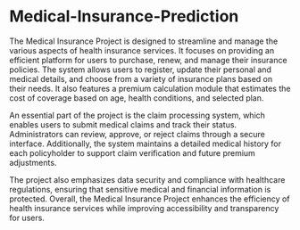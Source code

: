 # Medical-Insurance-Prediction
The Medical Insurance Project is designed to streamline and manage the various aspects of health insurance services. It focuses on providing an efficient platform for users to purchase, renew, and manage their insurance policies. The system allows users to register, update their personal and medical details, and choose from a variety of insurance plans based on their needs. It also features a premium calculation module that estimates the cost of coverage based on age, health conditions, and selected plan.

An essential part of the project is the claim processing system, which enables users to submit medical claims and track their status. Administrators can review, approve, or reject claims through a secure interface. Additionally, the system maintains a detailed medical history for each policyholder to support claim verification and future premium adjustments.

The project also emphasizes data security and compliance with healthcare regulations, ensuring that sensitive medical and financial information is protected. Overall, the Medical Insurance Project enhances the efficiency of health insurance services while improving accessibility and transparency for users.
